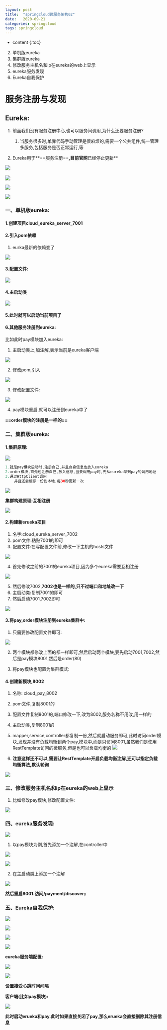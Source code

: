 ```yaml
---
layout: post
title:  "springcloud微服务架构02"
date:   2020-09-21
categories: springcloud
tags: springcloud
---
```


* content
{:toc}

2. 单机版eureka
3. 集群版eureka
4. 修改服务主机名和ip在eureka的web上显示
5. eureka服务发现
6. Eureka自我保护


# 服务注册与发现

## Eureka:

1. 前面我们没有服务注册中心,也可以服务间调用,为什么还要服务注册?
    1. 当服务很多时,单靠代码手动管理是很麻烦的,需要一个公共组件,统一管理多服务,包括服务是否正常运行,等

2. Eureka用于**==服务注册==**,目前官网**已经停止更新**

​![](/assets/springcloud/Eureka的1.jpg)

![](/assets/springcloud/Eureka的2.jpg)

![](/assets/springcloud/Eureka的3.jpg)

![](/assets/springcloud/Eureka的4.jpg)

### 一、单机版eureka:

#### 1.创建项目cloud_eureka_server_7001

#### 2.引入pom依赖
1. eurka最新的依赖变了

![](/assets/springcloud/Eureka的5.jpg)

#### 3.配置文件:

![](/assets/springcloud/Eureka的6.jpg)

#### 4.主启动类 

![](/assets/springcloud/Eureka的7.jpg)

#### 5.此时就可以启动当前项目了

#### 6.其他服务注册到eureka:
比如此时pay模块加入eureka:

1. 主启动类上,加注解,表示当前是eureka客户端

![](/assets/springcloud/Eureka的10.jpg)

2. 修改pom,引入

![](/assets/springcloud/Eureka的8.jpg)

3. 修改配置文件:

![](/assets/springcloud/Eureka的9.jpg)

4. pay模块重启,就可以注册到eureka中了

**==order模块的注册是一样的==**

### 二、集群版eureka:

#### 1.集群原理:

![](/assets/springcloud/Eureka的11.jpg)

```java
1.就是pay模块启动时,注册自己,并且自身信息也放入eureka
2.order模块,首先也注册自己,放入信息,当要调用pay时,先从eureka拿到pay的调用地址
3.通过HttpClient调用
    并且还会缓存一份到本地,每30秒更新一次
```

![](/assets/springcloud/Eureka的12.jpg)

**集群构建原理:互相注册**

![](/assets/springcloud/Eureka的13.jpg)

#### 2.构建新erueka项目

1. 名字:cloud_eureka_server_7002
2. pom文件:粘贴7001的即可
3. 配置文件:在写配置文件前,修改一下主机的hosts文件

![](/assets/springcloud/Eureka的14.jpg)

4. 首先修改之前的7001的eureka项目,因为多个eureka需要互相注册

![](/assets/springcloud/Eureka的15.jpg)

5. 然后修改7002,**7002也是一样的,只不过端口和地址改一下**
6. 主启动类:复制7001的即可
7. 然后启动7001,7002即可

![](/assets/springcloud/Eureka的16.jpg)

#### 3.将pay,order模块注册到eureka集群中:

1. 只需要修改配置文件即可:

![](/assets/springcloud/Eureka的17.jpg)

2. 两个模块都修改上面的都一样即可,然后启动两个模块,要先启动7001,7002,然后是pay模块8001,然后是order(80)

3. 将pay模块也配置为集群模式:

#### 4.创建新模块,8002

1. 名称: cloud_pay_8002
2. pom文件,复制8001的
3. 配置文件复制8001的,端口修改一下,改为8002,服务名称不用改,用一样的
4. 主启动类,复制8001的
5. mapper,service,controller都复制一份,然后就启动服务即可,此时访问order模块,发现并没有负载均衡到两个pay,模块中,而是只访问8001,虽然我们是使用RestTemplate访问的微服务,但是也可以负载均衡的
![](/assets/springcloud/Eureka的18.jpg)

6. **注意这样还不可以,需要让RestTemplate开启负载均衡注解,还可以指定负载均衡算法,默认轮询**

![](/assets/springcloud/Eureka的19.jpg)

### 三、修改服务主机名和ip在eureka的web上显示

1. 比如修改pay模块,修改配置文件:

![](/assets/springcloud/Eureka的20.jpg)

### 四、eureka服务发现:

![](/assets/springcloud/Eureka的21.jpg)
1. 以pay模块为例,首先添加一个注解,在controller中

![](/assets/springcloud/Eureka的22.jpg)

![](/assets/springcloud/Eureka的23.jpg)

2. 在主启动类上添加一个注解

![](/assets/springcloud/Eureka的24.jpg)

**然后重启8001.访问/payment/discover**y

### 五、Eureka自我保护:

![](/assets/springcloud/Eureka的26.jpg)

![](/assets/springcloud/Eureka的27.jpg)

![](/assets/springcloud/Eureka的25.jpg)

![](/assets/springcloud/Eureka的28.jpg)

**eureka服务端配置:**

![](/assets/springcloud/Eureka的29.jpg)

![](/assets/springcloud/Eureka的30.jpg)

​**设置接受心跳时间间隔**

**客户端(比如pay模块):**

![](/assets/springcloud/Eureka的31.jpg)

**此时启动erueka和pay.此时如果直接关闭了pay,那么erueka会直接删除其注册信息**